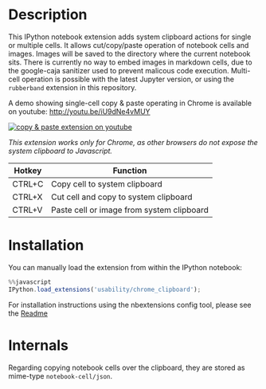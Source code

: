 Description
===========

This IPython notebook extension adds system clipboard actions for single or multiple cells. 
It allows cut/copy/paste operation of notebook cells and images. Images will be saved to the directory where the 
current notebook sits. There is currently no way to embed images in markdown cells, due to the google-caja sanitizer 
used to prevent malicous code execution. Multi-cell operation is possible with the latest Jupyter version, or using the `rubberband` extension in this repository.

A demo showing single-cell copy & paste operating in Chrome is available on youtube:
http://youtu.be/iU9dNe4vMUY

[![copy & paste extension on youtube](http://img.youtube.com/vi/iU9dNe4vMUY/0.jpg)](http://youtu.be/iU9dNe4vMUY "copy & paste extension on youtube")

*This extension works only for Chrome, as other browsers do not expose the system clipboard to Javascript.*


| Hotkey | Function                                  |
|--------|-------------------------------------------|
| CTRL+C | Copy cell to system clipboard             |
| CTRL+X | Cut cell and copy to system clipboard     |
| CTRL+V | Paste cell or image from system clipboard |


Installation
============

You can manually load the extension from within the IPython notebook:

```javascript
%%javascript
IPython.load_extensions('usability/chrome_clipboard');
```

For installation instructions using the nbextensions config tool, please see the 
[Readme](../../config/readme.md)


Internals
=========

Regarding copying notebook cells over the clipboard, they are stored as mime-type `notebook-cell/json`.
